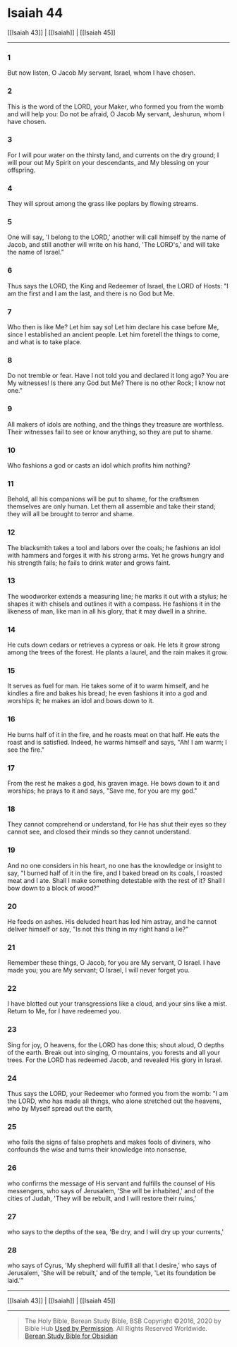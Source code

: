# Isaiah 44

[[Isaiah 43]] | [[Isaiah]] | [[Isaiah 45]]

---

### 1
But now listen, O Jacob My servant, Israel, whom I have chosen.

### 2
This is the word of the LORD, your Maker, who formed you from the womb and will help you: Do not be afraid, O Jacob My servant, Jeshurun, whom I have chosen.

### 3
For I will pour water on the thirsty land, and currents on the dry ground; I will pour out My Spirit on your descendants, and My blessing on your offspring.

### 4
They will sprout among the grass like poplars by flowing streams.

### 5
One will say, 'I belong to the LORD,' another will call himself by the name of Jacob, and still another will write on his hand, 'The LORD's,' and will take the name of Israel."

### 6
Thus says the LORD, the King and Redeemer of Israel, the LORD of Hosts: "I am the first and I am the last, and there is no God but Me.

### 7
Who then is like Me? Let him say so! Let him declare his case before Me, since I established an ancient people. Let him foretell the things to come, and what is to take place.

### 8
Do not tremble or fear. Have I not told you and declared it long ago? You are My witnesses! Is there any God but Me? There is no other Rock; I know not one."

### 9
All makers of idols are nothing, and the things they treasure are worthless. Their witnesses fail to see or know anything, so they are put to shame.

### 10
Who fashions a god or casts an idol which profits him nothing?

### 11
Behold, all his companions will be put to shame, for the craftsmen themselves are only human. Let them all assemble and take their stand; they will all be brought to terror and shame.

### 12
The blacksmith takes a tool and labors over the coals; he fashions an idol with hammers and forges it with his strong arms. Yet he grows hungry and his strength fails; he fails to drink water and grows faint.

### 13
The woodworker extends a measuring line; he marks it out with a stylus; he shapes it with chisels and outlines it with a compass. He fashions it in the likeness of man, like man in all his glory, that it may dwell in a shrine.

### 14
He cuts down cedars or retrieves a cypress or oak. He lets it grow strong among the trees of the forest. He plants a laurel, and the rain makes it grow.

### 15
It serves as fuel for man. He takes some of it to warm himself, and he kindles a fire and bakes his bread; he even fashions it into a god and worships it; he makes an idol and bows down to it.

### 16
He burns half of it in the fire, and he roasts meat on that half. He eats the roast and is satisfied. Indeed, he warms himself and says, "Ah! I am warm; I see the fire."

### 17
From the rest he makes a god, his graven image. He bows down to it and worships; he prays to it and says, "Save me, for you are my god."

### 18
They cannot comprehend or understand, for He has shut their eyes so they cannot see, and closed their minds so they cannot understand.

### 19
And no one considers in his heart, no one has the knowledge or insight to say, "I burned half of it in the fire, and I baked bread on its coals, I roasted meat and I ate. Shall I make something detestable with the rest of it? Shall I bow down to a block of wood?"

### 20
He feeds on ashes. His deluded heart has led him astray, and he cannot deliver himself or say, "Is not this thing in my right hand a lie?"

### 21
Remember these things, O Jacob, for you are My servant, O Israel. I have made you; you are My servant; O Israel, I will never forget you.

### 22
I have blotted out your transgressions like a cloud, and your sins like a mist. Return to Me, for I have redeemed you.

### 23
Sing for joy, O heavens, for the LORD has done this; shout aloud, O depths of the earth. Break out into singing, O mountains, you forests and all your trees. For the LORD has redeemed Jacob, and revealed His glory in Israel.

### 24
Thus says the LORD, your Redeemer who formed you from the womb: "I am the LORD, who has made all things, who alone stretched out the heavens, who by Myself spread out the earth,

### 25
who foils the signs of false prophets and makes fools of diviners, who confounds the wise and turns their knowledge into nonsense,

### 26
who confirms the message of His servant and fulfills the counsel of His messengers, who says of Jerusalem, 'She will be inhabited,' and of the cities of Judah, 'They will be rebuilt, and I will restore their ruins,'

### 27
who says to the depths of the sea, 'Be dry, and I will dry up your currents,'

### 28
who says of Cyrus, 'My shepherd will fulfill all that I desire,' who says of Jerusalem, 'She will be rebuilt,' and of the temple, 'Let its foundation be laid.'"

---

[[Isaiah 43]] | [[Isaiah]] | [[Isaiah 45]]

---

> The Holy Bible, Berean Study Bible, BSB
> Copyright &copy;2016, 2020 by Bible Hub
> [Used by Permission](https://berean.bible/terms.htm). All Rights Reserved Worldwide.
> [Berean Study Bible for Obsidian](https://github.com/gapmiss/berean-study-bible-for-obsidian)</small>

